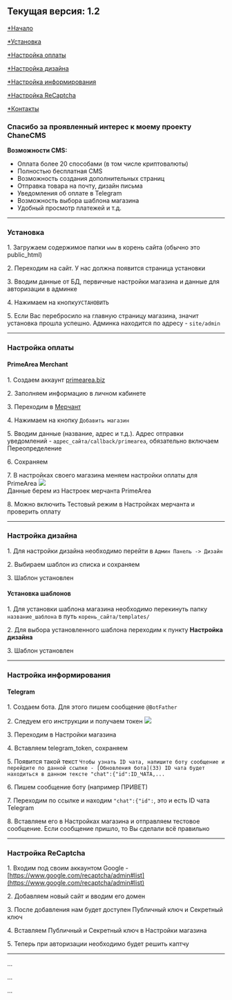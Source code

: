 ## Текущая версия: 1.2

[*Начало](#start)

[*Установка](#base_settings)

[*Настройка оплаты](#merchant)

[*Настройка дизайна](#design)

[*Настройка информирования](#telegram_notf)

[*Настройка ReCaptcha](#recaptcha)

[*Контакты](#contact)

<div class="container" id="start">

### Спасибо за проявленный интерес к моему проекту ChaneCMS

**Возможности CMS:**

* Оплата более 20 способами (в том числе криптовалюты)  
* Полностью бесплатная CMS  
* Возможность создания дополнительных страниц  
* Отправка товара на почту, дизайн письма  
* Уведомления об оплате в Telegram  
* Возможность выбора шаблона магазина  
* Удобный просмотр платежей и т.д.

</div>

* * *

<div class="container" id="base_settings">

### Установка

1\. Загружаем содержимое папки `www` в корень сайта (обычно это public_html)

2\. Переходим на сайт. У нас должна появится страница установки

3\. Вводим данные от БД, первичные настройки магазина и данные для авторизации в админке

4\. Нажимаем на кнопку`УСТАНОВИТЬ`

5\. Если Вас перебросило на главную страницу магазина, значит установка прошла успешно. Админка находится по адресу - `site/admin`

</div>

* * *

<div class="container" id="merchant">

### Настройка оплаты

#### PrimeArea Merchant

1\. Создаем аккаунт [primearea.biz](https://primearea.biz)

2\. Заполняем информацию в личном кабинете

3\. Переходим в [Мерчант](https://primearea.biz/merchant/)

4\. Нажимаем на кнопку `Добавить магазин`

5\. Вводим данные (название, адрес и т.д.). Адрес отправки уведомлений - `адрес_сайта/callback/primearea`, обязательно включаем Переопределение

6\. Сохраняем

7\. В настройках своего магазина меняем настройки оплаты для PrimeArea ![](http://i.imgur.com/tcaQuOF.png)  
Данные берем из Настроек мерчанта PrimeArea

8\. Можно включить Тестовый режим в Настройках мерчанта и проверить оплату

</div>

* * *

<div class="container" id="design">

### Настройка дизайна

1\. Для настройки дизайна необходимо перейти в `Админ Панель -> Дизайн`

2\. Выбираем шаблон из списка и сохраняем

3\. Шаблон установлен

#### Установка шаблонов

1\. Для установки шаблона магазина необходимо перекинуть папку `название_шаблона` в путь `корень_сайта/templates/`

2\. Для выбора установленного шаблона переходим к пункту **Настройка дизайна**

3\. Шаблон установлен

</div>

* * *

<div class="container" id="telegram_notf">

### Настройка информирования

#### Telegram

1\. Создаем бота. Для этого пишем сообщение `@BotFather`

2\. Следуем его инструкции и получаем токен ![](http://i.imgur.com/sWBtwRk.png)

3\. Переходим в Настройки магазина

4\. Вставляем telegram_token, сохраняем

5\. Появится такой текст `Чтобы узнать ID чата, напишите боту сообщение и перейдите по данной ссылке - [Обновления бота](33) ID чата будет находиться в данном тексте "chat":{"id":ID_ЧАТА,...`

6\. Пишем сообщение боту (например ПРИВЕТ)

7\. Переходим по ссылке и находим `"chat":{"id":`, это и есть ID чата Telegram

8\. Вставляем его в Настройках магазина и отправляем тестовое сообщение. Если сообщение пришло, то Вы сделали всё правильно

</div>

* * *

<div class="container" id="recaptcha">

### Настройка ReCaptcha

1\. Входим под своим аккаунтом Google - [https://www.google.com/recaptcha/admin#list](https://www.google.com/recaptcha/admin#list)

2\. Добавляем новый сайт и вводим его домен

3\. После добавления нам будет доступен Публичный ключ и Секретный ключ

4\. Вставляем Публичный и Секретный ключ в Настройки магазина

5\. Теперь при авторизации необходимо будет решить каптчу

</div>

* * *

<div class="container" id="contact">

</div>

<div class="container">

...

...

...

</div>
